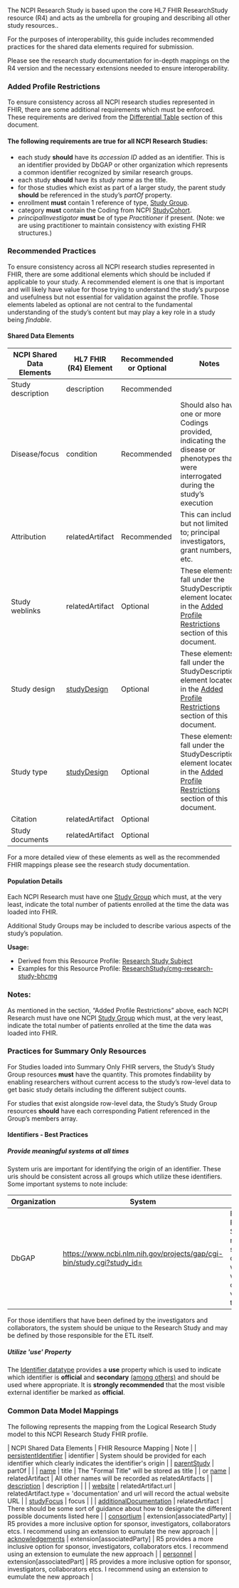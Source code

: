The NCPI Research Study is based upon the core HL7 FHIR ResearchStudy resource (R4) and acts as the umbrella for grouping and describing all other study resources..

For the purposes of interoperability, this guide includes recommended practices for the shared data elements required for submission.

Please see the research study documentation for in-depth mappings on the R4 version and the necessary extensions needed to ensure interoperability.

### Added Profile Restrictions
To ensure consistency across all NCPI research studies represented in FHIR, there are some additional requirements which must be enforced. These requirements are derived from the [Differential Table](#profile) section of this document.

#### The following requirements are true for all NCPI Research Studies:
* each study **should** have its _accession ID_ added as an identifier. This is an identifier provided by DbGAP or other organization which represents a common identifier recognized by similar research groups.
* each study **should** have its _study name_ as the title.
* for those studies which exist as part of a larger study, the parent study **should** be referenced in the study’s _partOf_ property.
* enrollment **must** contain 1 reference of type, [Study Group](StructureDefinition-research-study-group.html).
* category **must** contain the Coding from NCPI [StudyCohort](CodeSystem-ncpi.html).
* _principalInvestigator_ **must** be of type _Practitioner_ if present. (Note: we are using practitioner to maintain consistency with existing FHIR structures.)


### Recommended Practices
To ensure consistency across all NCPI research studies represented in FHIR, there are some additional elements which should be included if applicable to your study. A recommended element is one that is important and will likely have value for those trying to understand the study’s purpose and usefulness but not essential for validation against the profile. Those elements labeled as optional are not central to the fundamental understanding of the study’s content but may play a key role in a study being _findable_.

#### Shared Data Elements

| NCPI Shared Data Elements | HL7 FHIR (R4) Element | Recommended or Optional | Notes |
| ------------------------- | --------------------- | ----------------------- | ----- |
| Study description | description | Recommended | |
| Disease/focus | condition | Recommended | Should also have one or more Codings provided, indicating the disease or phenotypes that were interrogated during the study’s execution | |
| Attribution | relatedArtifact | Recommended | This can include, but not limited to; principal investigators, grant numbers, etc. | |
| Study weblinks | relatedArtifact | Optional | These elements fall under the StudyDescription element located in the [Added Profile Restrictions](#added-profile-restrictions) section of this document. | |
| Study design | [studyDesign](StructureDefinition-research-study-design.html) | Optional | These elements fall under the StudyDescription element located in the [Added Profile Restrictions](#added-profile-restrictions) section of this document. |
| Study type | [studyDesign](StructureDefinition-research-study-design.html) | Optional | These elements fall under the StudyDescription element located in the [Added Profile Restrictions](#added-profile-restrictions) section of this document. |
| Citation | relatedArtifact | Optional | |
| Study documents | relatedArtifact | Optional | | 

For a more detailed view of these elements as well as the recommended FHIR mappings please see the research study documentation.

#### Population Details
Each NCPI Research must have one [Study Group](StructureDefinition-research-study-group.html) which must, at the very least, indicate the total number of patients enrolled at the time the data was loaded into FHIR.

Additional Study Groups may be included to describe various aspects of the study’s population.

**Usage:**

* Derived from this Resource Profile: [Research Study Subject](StructureDefinition-research-study-subject.html)
* Examples for this Resource Profile: [ResearchStudy/cmg-research-study-bhcmg](ResearchStudy-cmg-research-study-bhcmg.html)


### Notes:
As mentioned in the section, “Added Profile Restrictions” above, each NCPI Research must have one NCPI [Study Group](StructureDefinition-research-study-group.html) which must, at the very least, indicate the total number of patients enrolled at the time the data was loaded into FHIR.


### Practices for Summary Only Resources
For Studies loaded into Summary Only FHIR servers, the Study’s Study Group resources **must** have the quantity. This promotes findability by enabling researchers without current access to the study’s row-level data to get basic study details including the different subject counts.

For studies that exist alongside row-level data, the Study’s Study Group resources **should** have each corresponding Patient referenced in the Group’s members array.

#### Identifiers - Best Practices
##### Provide meaningful systems at all times
System uris are important for identifying the origin of an identifier. These uris should be consistent across all groups which utilize these identifiers. Some important systems to note include:

| Organization | System | Comment |
| ------------ | ------ | ------- |
| DbGAP | https://www.ncbi.nlm.nih.gov/projects/gap/cgi-bin/study.cgi?study_id= | For DbGAP Research Studies, this recommended system, when combined with the value would constitute a valid URL for the study. |

For those identifiers that have been defined by the investigators and collaborators, the system should be unique to the Research Study and may be defined by those responsible for the ETL itself. 

##### Utilize 'use' Property
The [Identifier datatype](https://hl7.org/fhir/datatypes.html#Identifier) provides a **use** property which is used to indicate which identifier is **official** and **secondary** [(among others)](https://hl7.org/fhir/valueset-identifier-use.html) and should be used where appropriate. It is **strongly recommended** that the most visible external identifier be marked as **official**.

### Common Data Model Mappings
The following represents the mapping from the Logical Research Study model to this NCPI Research Study FHIR profile. 

| NCPI Shared Data Elements | FHIR Resource Mapping | Note |
| [persistentIdentifier](https://torstees.github.io/ncpi-fhir-ig-2/StructureDefinition-common-data-model-research-study-definitions.html#diff_common-data-model-research-study.persistentIdentifier) | identifier | System should be provided for each identifier which clearly indicates the identifier's origin |
| [parentStudy](https://torstees.github.io/ncpi-fhir-ig-2/StructureDefinition-common-data-model-research-study-definitions.html#diff_common-data-model-research-study.parentStudy) | partOf | |
| [name](https://torstees.github.io/ncpi-fhir-ig-2/StructureDefinition-common-data-model-research-study-definitions.html#diff_common-data-model-research-study.name) | title | The "Formal Title" will be stored as title |
| or [name](https://torstees.github.io/ncpi-fhir-ig-2/StructureDefinition-common-data-model-research-study-definitions.html#diff_common-data-model-research-study.name) | relatedArtifact | All other names will be recorded as relatedArtifacts |
| [description](https://torstees.github.io/ncpi-fhir-ig-2/StructureDefinition-common-data-model-research-study-definitions.html#diff_common-data-model-research-study.description) | description | |
| [website](https://torstees.github.io/ncpi-fhir-ig-2/StructureDefinition-common-data-model-research-study-definitions.html#diff_common-data-model-research-study.website) | relatedArtifact.url | relatedArtifact.type = 'documentation' and url will record the actual website URL |
| [studyFocus](https://torstees.github.io/ncpi-fhir-ig-2/StructureDefinition-common-data-model-research-study-definitions.html#diff_common-data-model-research-study.studyFocus) | focus | |
| [additionalDocumentation](https://torstees.github.io/ncpi-fhir-ig-2/StructureDefinition-common-data-model-research-study-definitions.html#diff_common-data-model-research-study.additionalDocumentation) | relatedArtifact | There should be some sort of guidance about how to designate the different possible documents listed here |
| [consortium](https://torstees.github.io/ncpi-fhir-ig-2/StructureDefinition-common-data-model-research-study-definitions.html#diff_common-data-model-research-study.consortium) | extension[associatedParty] | R5 provides a more inclusive option for sponsor, investigators, collaborators etcs. I recommend using an extension to eumulate the new approach |
| [acknowledgements](https://torstees.github.io/ncpi-fhir-ig-2/StructureDefinition-common-data-model-research-study-definitions.html#diff_common-data-model-research-study.acknowledgements) | extension[associatedParty] | R5 provides a more inclusive option for sponsor, investigators, collaborators etcs. I recommend using an extension to eumulate the new approach |
| [personnel](https://torstees.github.io/ncpi-fhir-ig-2/StructureDefinition-common-data-model-research-study-definitions.html#diff_common-data-model-research-study.personnel) | extension[associatedPart] | R5 provides a more inclusive option for sponsor, investigators, collaborators etcs. I recommend using an extension to eumulate the new approach |

